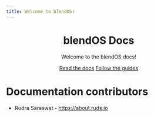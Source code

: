 ```yaml
---
title: Welcome to blendOS!
---
```


<style jsx>{`
    body {
        font-size: 1.15rem;
    }

    #header {
        padding-top: 3rem;
        padding-bottom: 3rem;
        background: linear-gradient(to right, #0097B2, #7ED957);
        width: 100%;
        color: #fff;
        margin: 0 0 1rem 0;
        border-radius: 1rem;
    }

    #contributors {
        padding-top: 2rem;
    }

    #header a {
        font-size: 1rem;
        margin-top: 1rem;
        margin-bottom: 3rem;
        border-radius: 0.4rem;
        padding: 12px 12px 12px 12px;
        margin-left: 0.5rem;
        margin-right: 0.5rem;
        color: black;
        text-decoration: none;
        transition: 0.3s;
        opacity: 0.8;
        transition-timing-function: ease-in-out cubic-bezier(0.79, 0.33, 0.33, 0.35);
        background-color: white;
    }

    #header a:hover {
        opacity: 1;
    }
`}</style>

<div id="header" align="center">
    <h1>blendOS Docs</h1>
    <p>Welcome to the blendOS docs!</p>
    <a href="/docs/intro">Read the docs</a>
    <a href="/guides">Follow the guides</a>
</div>

<div id="contributors">
    <h1>Documentation contributors</h1>
    <ul>
        <li>Rudra Saraswat - <a href="https://about.ruds.io">https://about.ruds.io</a> </li>
    </ul>
</div>
